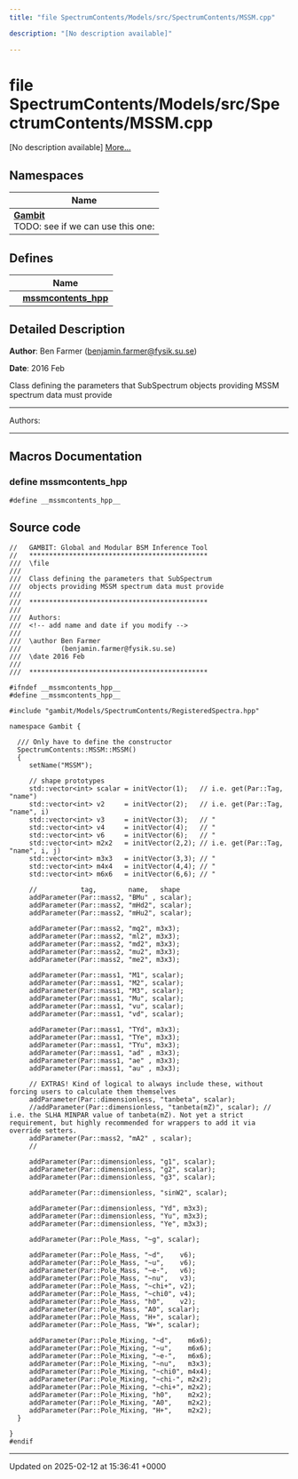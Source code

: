 ```yaml
---
title: "file SpectrumContents/Models/src/SpectrumContents/MSSM.cpp"

description: "[No description available]"

---
```


# file SpectrumContents/Models/src/SpectrumContents/MSSM.cpp

[No description available] [More...](#detailed-description)

## Namespaces

| Name           |
| -------------- |
| **[Gambit](/documentation/code/namespaces/namespacegambit/)** <br>TODO: see if we can use this one:  |

## Defines

|                | Name           |
| -------------- | -------------- |
|  | **[__mssmcontents_hpp__](/documentation/code/files/models_2src_2spectrumcontents_2mssm_8cpp/#define-mssmcontents-hpp)**  |

## Detailed Description


**Author**: Ben Farmer ([benjamin.farmer@fysik.su.se](mailto:benjamin.farmer@fysik.su.se)) 

**Date**: 2016 Feb

Class defining the parameters that SubSpectrum objects providing MSSM spectrum data must provide



------------------

Authors:



------------------




## Macros Documentation

### define __mssmcontents_hpp__

```
#define __mssmcontents_hpp__ 
```


## Source code

```
//   GAMBIT: Global and Modular BSM Inference Tool
//   *********************************************
///  \file
///
///  Class defining the parameters that SubSpectrum
///  objects providing MSSM spectrum data must provide
///
///  *********************************************
///
///  Authors:
///  <!-- add name and date if you modify -->
///
///  \author Ben Farmer
///          (benjamin.farmer@fysik.su.se)
///  \date 2016 Feb
///
///  *********************************************

#ifndef __mssmcontents_hpp__
#define __mssmcontents_hpp__

#include "gambit/Models/SpectrumContents/RegisteredSpectra.hpp"

namespace Gambit {

  /// Only have to define the constructor
  SpectrumContents::MSSM::MSSM()
  {
     setName("MSSM");

     // shape prototypes
     std::vector<int> scalar = initVector(1);   // i.e. get(Par::Tag, "name")
     std::vector<int> v2     = initVector(2);   // i.e. get(Par::Tag, "name", i)
     std::vector<int> v3     = initVector(3);   // "
     std::vector<int> v4     = initVector(4);   // "
     std::vector<int> v6     = initVector(6);   // "
     std::vector<int> m2x2   = initVector(2,2); // i.e. get(Par::Tag, "name", i, j)
     std::vector<int> m3x3   = initVector(3,3); // "
     std::vector<int> m4x4   = initVector(4,4); // "
     std::vector<int> m6x6   = initVector(6,6); // "

     //           tag,        name,   shape
     addParameter(Par::mass2, "BMu" , scalar);
     addParameter(Par::mass2, "mHd2", scalar);
     addParameter(Par::mass2, "mHu2", scalar);

     addParameter(Par::mass2, "mq2", m3x3);
     addParameter(Par::mass2, "ml2", m3x3);
     addParameter(Par::mass2, "md2", m3x3);
     addParameter(Par::mass2, "mu2", m3x3);
     addParameter(Par::mass2, "me2", m3x3);

     addParameter(Par::mass1, "M1", scalar);
     addParameter(Par::mass1, "M2", scalar);
     addParameter(Par::mass1, "M3", scalar);
     addParameter(Par::mass1, "Mu", scalar);
     addParameter(Par::mass1, "vu", scalar);
     addParameter(Par::mass1, "vd", scalar);

     addParameter(Par::mass1, "TYd", m3x3);
     addParameter(Par::mass1, "TYe", m3x3);
     addParameter(Par::mass1, "TYu", m3x3);
     addParameter(Par::mass1, "ad" , m3x3);
     addParameter(Par::mass1, "ae" , m3x3);
     addParameter(Par::mass1, "au" , m3x3);

     // EXTRAS! Kind of logical to always include these, without forcing users to calculate them themselves
     addParameter(Par::dimensionless, "tanbeta", scalar);
     //addParameter(Par::dimensionless, "tanbeta(mZ)", scalar); // i.e. the SLHA MINPAR value of tanbeta(mZ). Not yet a strict requirement, but highly recommended for wrappers to add it via override setters.
     addParameter(Par::mass2, "mA2" , scalar);
     //

     addParameter(Par::dimensionless, "g1", scalar);
     addParameter(Par::dimensionless, "g2", scalar);
     addParameter(Par::dimensionless, "g3", scalar);

     addParameter(Par::dimensionless, "sinW2", scalar);

     addParameter(Par::dimensionless, "Yd", m3x3);
     addParameter(Par::dimensionless, "Yu", m3x3);
     addParameter(Par::dimensionless, "Ye", m3x3);

     addParameter(Par::Pole_Mass, "~g", scalar);

     addParameter(Par::Pole_Mass, "~d",    v6);
     addParameter(Par::Pole_Mass, "~u",    v6);
     addParameter(Par::Pole_Mass, "~e-",   v6);
     addParameter(Par::Pole_Mass, "~nu",   v3);
     addParameter(Par::Pole_Mass, "~chi+", v2);
     addParameter(Par::Pole_Mass, "~chi0", v4);
     addParameter(Par::Pole_Mass, "h0",    v2);
     addParameter(Par::Pole_Mass, "A0", scalar);
     addParameter(Par::Pole_Mass, "H+", scalar);
     addParameter(Par::Pole_Mass, "W+", scalar);

     addParameter(Par::Pole_Mixing, "~d",    m6x6);
     addParameter(Par::Pole_Mixing, "~u",    m6x6);
     addParameter(Par::Pole_Mixing, "~e-",   m6x6);
     addParameter(Par::Pole_Mixing, "~nu",   m3x3);
     addParameter(Par::Pole_Mixing, "~chi0", m4x4);
     addParameter(Par::Pole_Mixing, "~chi-", m2x2);
     addParameter(Par::Pole_Mixing, "~chi+", m2x2);
     addParameter(Par::Pole_Mixing, "h0",    m2x2);
     addParameter(Par::Pole_Mixing, "A0",    m2x2);
     addParameter(Par::Pole_Mixing, "H+",    m2x2);
  }

}
#endif
```


-------------------------------

Updated on 2025-02-12 at 15:36:41 +0000
